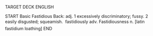 TARGET DECK
ENGLISH

START
Basic
Fastidious
Back: adj. 1 excessively discriminatory; fussy. 2 easily disgusted; squeamish.  fastidiously adv. Fastidiousness n. [latin fastidium loathing]
END
